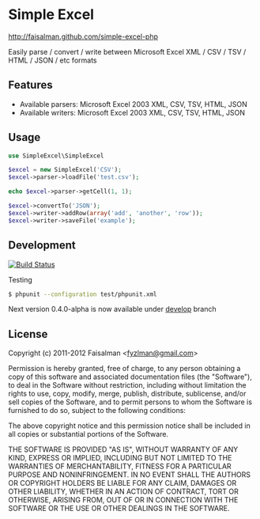 # Simple Excel

http://faisalman.github.com/simple-excel-php

Easily parse / convert / write between Microsoft Excel XML / CSV / TSV / HTML / JSON / etc formats

## Features

* Available parsers: Microsoft Excel 2003 XML, CSV, TSV, HTML, JSON
* Available writers: Microsoft Excel 2003 XML, CSV, TSV, HTML, JSON

## Usage

```php
use SimpleExcel\SimpleExcel

$excel = new SimpleExcel('CSV');
$excel->parser->loadFile('test.csv');

echo $excel->parser->getCell(1, 1);

$excel->convertTo('JSON');
$excel->writer->addRow(array('add', 'another', 'row'));
$excel->writer->saveFile('example');
```

## Development

[![Build Status](https://travis-ci.org/faisalman/simple-excel-php.png?branch=master)](https://travis-ci.org/faisalman/simple-excel-php)

Testing

```sh
$ phpunit --configuration test/phpunit.xml
```

Next version 0.4.0-alpha is now available under [develop](https://github.com/faisalman/simple-excel-php/tree/develop) branch

## License

Copyright (c) 2011-2012 Faisalman <<fyzlman@gmail.com>>

Permission is hereby granted, free of charge, to any person obtaining a copy
of this software and associated documentation files (the "Software"), to deal
in the Software without restriction, including without limitation the rights
to use, copy, modify, merge, publish, distribute, sublicense, and/or sell
copies of the Software, and to permit persons to whom the Software is
furnished to do so, subject to the following conditions:

The above copyright notice and this permission notice shall be included in
all copies or substantial portions of the Software.

THE SOFTWARE IS PROVIDED "AS IS", WITHOUT WARRANTY OF ANY KIND, EXPRESS OR
IMPLIED, INCLUDING BUT NOT LIMITED TO THE WARRANTIES OF MERCHANTABILITY,
FITNESS FOR A PARTICULAR PURPOSE AND NONINFRINGEMENT. IN NO EVENT SHALL THE
AUTHORS OR COPYRIGHT HOLDERS BE LIABLE FOR ANY CLAIM, DAMAGES OR OTHER
LIABILITY, WHETHER IN AN ACTION OF CONTRACT, TORT OR OTHERWISE, ARISING FROM,
OUT OF OR IN CONNECTION WITH THE SOFTWARE OR THE USE OR OTHER DEALINGS IN
THE SOFTWARE.
